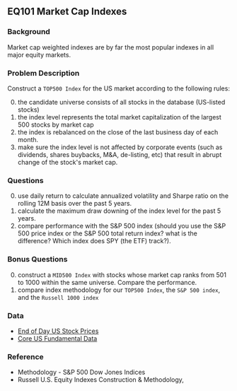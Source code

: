 EQ101 Market Cap Indexes
-------------------------

### Background

Market cap weighted indexes are by far the most popular indexes in all major
equity markets.

### Problem Description

Construct a `TOP500 Index` for the US market according to the following rules:

0. the candidate universe consists of all stocks in the database (US-listed stocks)
0. the index level represents the total market capitalization of the largest 500
   stocks by market cap
0. the index is rebalanced on the close of the last business day of each month.
0. make sure the index level is not affected by corporate events (such as
   dividends, shares buybacks, M&A, de-listing, etc) that result in abrupt
   change of the stock's market cap.

### Questions

0. use daily return to calculate annualized volatility and Sharpe ratio on the
   rolling 12M basis over the past 5 years.
0. calculate the maximum draw downing of the index level for the past 5 years.
0. compare performance with the S&P 500 index (should you use the S&P 500 price
   index or the S&P 500 total return index? what is the difference? Which index
   does SPY (the ETF) track?).

### Bonus Questions

0. construct a `MID500 Index` with stocks whose market cap ranks from 501
   to 1000 within the same universe. Compare the performance.
0. compare index methodology for our `TOP500 Index`, the `S&P 500 index`, and
   the `Russell 1000 index`

### Data

* [End of Day US Stock Prices](https://www.quandl.com/data/EOD)
* [Core US Fundamental Data](https://www.quandl.com/data/SF1)

### Reference

* Methodology - S&P 500 Dow Jones Indices
* Russell U.S. Equity Indexes Construction & Methodology,
